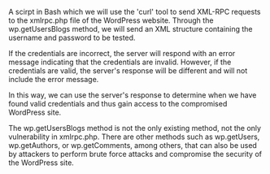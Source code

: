 
A scirpt in Bash which we will use the 'curl' tool to send XML-RPC requests to the xmlrpc.php file of the WordPress website. Through the wp.getUsersBlogs method, we will send an XML structure containing the username and password to be tested.

If the credentials are incorrect, the server will respond with an error message indicating that the credentials are invalid. However, if the credentials are valid, the server's response will be different and will not include the error message.

In this way, we can use the server's response to determine when we have found valid credentials and thus gain access to the compromised WordPress site.

The wp.getUsersBlogs method is not the only existing method, not the only vulnerability in xmlrpc.php. There are other methods such as wp.getUsers, wp.getAuthors, or wp.getComments, among others, that can also be used by attackers to perform brute force attacks and compromise the security of the WordPress site.

